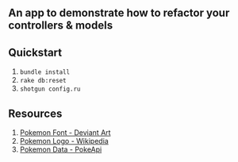 ## An app to demonstrate how to refactor your controllers & models

## Quickstart

1.  `bundle install`
1.  `rake db:reset`
1.  `shotgun config.ru`

## Resources

1. [Pokemon Font - Deviant Art](http://likeleen.deviantart.com/art/Pokemon-Font-315335566)
1. [Pokemon Logo - Wikipedia](http://en.wikipedia.org/wiki/Pok%C3%A9mon)
1. [Pokemon Data - PokeApi](http://pokeapi.co/)